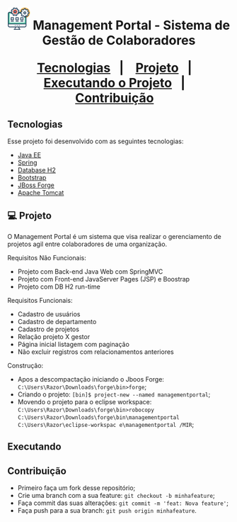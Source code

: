 <h1 align="center">
    <img alt="Management Portal" title="MP" src="img-git_mp.svg" width="50px" />
     Management Portal - Sistema de Gestão de Colaboradores

  <a href="#tecnologias">Tecnologias</a>&nbsp;&nbsp;&nbsp;|&nbsp;&nbsp;&nbsp;
  <a href="#-projeto">Projeto</a>&nbsp;&nbsp;&nbsp;|&nbsp;&nbsp;&nbsp;
  <a href="#executando">Executando o Projeto</a>&nbsp;&nbsp;&nbsp;|&nbsp;&nbsp;&nbsp;
  <a href="#contribuição">Contribuição</a>&nbsp;&nbsp;&nbsp;
  
</h1>

## Tecnologias

Esse projeto foi desenvolvido com as seguintes tecnologias:

- [Java EE](https://www.oracle.com/java/technologies/java-ee-glance.html)
- [Spring](https://spring.io/)
- [Database H2](https://www.h2database.com/html/main.html)
- [Bootstrap](https://getbootstrap.com/)
- [JBoss Forge](https://forge.jboss.org/)
- [Apache Tomcat](http://tomcat.apache.org/)

## 💻 Projeto

O Management Portal é um sistema que visa realizar o gerenciamento de projetos agil entre colaboradores de uma organização.


Requisitos Não Funcionais:
-	Projeto com Back-end Java Web com SpringMVC
-	Projeto com Front-end JavaServer Pages (JSP) e Boostrap
-	Projeto com DB H2 run-time

Requisitos Funcionais:
-	Cadastro de usuários
-	Cadastro de departamento
-	Cadastro de projetos
-	Relação projeto X gestor
-	Página inicial listagem com paginação
-	Não excluir registros com relacionamentos anteriores


Construção:

- Apos a descompactação iniciando o Jboos Forge: `C:\Users\Razor\Downloads\forge\bin>forge`;
- Criando o projeto: `[bin]$ project-new --named managementportal`;
- Movendo o projeto para o eclipse workspace: `C:\Users\Razor\Downloads\forge\bin>robocopy C:\Users\Razor\Downloads\forge\bin\managementportal C:\Users\Razor\eclipse-workspac
e\managementportal /MIR`;


## Executando





## Contribuição

- Primeiro faça um fork desse repositório;
- Crie uma branch com a sua feature: `git checkout -b minhafeature`;
- Faça commit das suas alterações: `git commit -m 'feat: Nova feature'`;
- Faça push para a sua branch: `git push origin minhafeature`.


